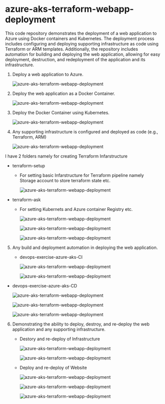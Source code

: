 # azure-aks-terraform-webapp-deployment

This code repository demonstrates the deployment of a web application to Azure using Docker containers and Kubernetes. The deployment process includes configuring and deploying supporting infrastructure as code using Terraform or ARM templates. Additionally, the repository includes automation for building and deploying the web application, allowing for easy deployment, destruction, and redeployment of the application and its infrastructure.


1. Deploy a web application to Azure.

      ![azure-aks-terraform-webapp-deployment](images/aks_17)

2. Deploy the web application as a Docker Container.

      ![azure-aks-terraform-webapp-deployment](images/aks_10)

3. Deploy the Docker Container using Kubernetes.


      ![azure-aks-terraform-webapp-deployment](images/aks_15)


4. Any supporting infrastructure is configured and deployed as code (e.g., Terraform, ARM)


      ![azure-aks-terraform-webapp-deployment](images/aks_2)


  I have 2 folders namely for creating Terraform Infarstructure

  - terraform-setup
    - For setting basic Infarstructure for Terraform pipeline namely Storage account to store terraform state etc.
 
      ![azure-aks-terraform-webapp-deployment](images/aks_14)


  - terraform-ask
    - For setting Kubernets and Azure container Registry etc.

      ![azure-aks-terraform-webapp-deployment](images/aks_11)


      ![azure-aks-terraform-webapp-deployment](images/aks_12)


      ![azure-aks-terraform-webapp-deployment](images/aks_13)


5. Any build and deployment automation in deploying the web application.
   - devops-exercise-azure-aks-CI
  
     
      ![azure-aks-terraform-webapp-deployment](images/aks_16)
     
      ![azure-aks-terraform-webapp-deployment](images/aks_4)

     
  - devops-exercise-azure-aks-CD

      ![azure-aks-terraform-webapp-deployment](images/aks_5)

      ![azure-aks-terraform-webapp-deployment](images/aks_7)

      ![azure-aks-terraform-webapp-deployment](images/aks_6)


6. Demonstrating the ability to deploy, destroy, and re-deploy the web application and any supporting infrastructure.

   -  Destory and re-deploy of Infrastructure

       ![azure-aks-terraform-webapp-deployment](images/aks_8)

       ![azure-aks-terraform-webapp-deployment](images/aks_9)

   - Deploy and re-deploy of Website

       ![azure-aks-terraform-webapp-deployment](images/aks_19)

       ![azure-aks-terraform-webapp-deployment](images/aks_17)

       ![azure-aks-terraform-webapp-deployment](images/aks_18)